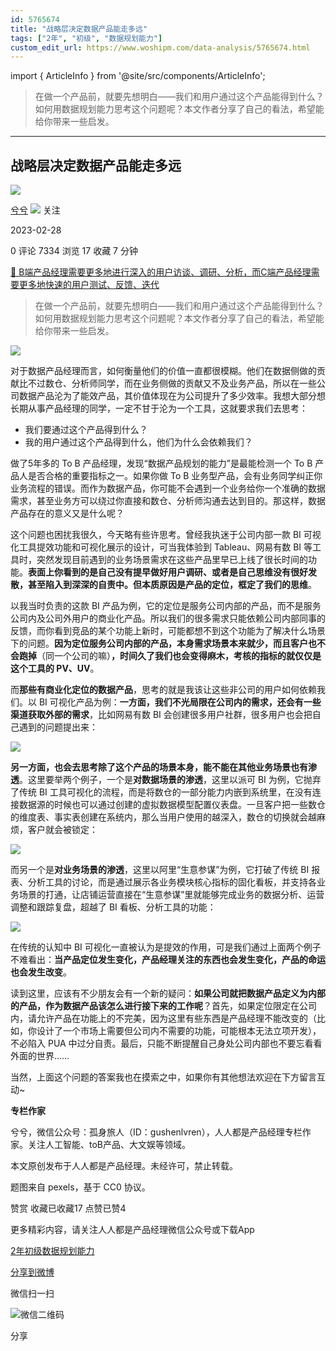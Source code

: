 ```yaml
---
id: 5765674
title: "战略层决定数据产品能走多远"
tags: ["2年", "初级", "数据规划能力"]
custom_edit_url: https://www.woshipm.com/data-analysis/5765674.html
---
```

import { ArticleInfo } from '@site/src/components/ArticleInfo';

<ArticleInfo
    author="兮兮"
    authorLink="https://www.woshipm.com/u/122520"
    published="2023-02-28"
    views={7334}
    comments={0}
    collects={17}
/>

> 在做一个产品前，就要先想明白——我们和用户通过这个产品能得到什么？如何用数据规划能力思考这个问题呢？本文作者分享了自己的看法，希望能给你带来一些启发。

---

## 战略层决定数据产品能走多远

[![](https://image.woshipm.com/wp-files/2018/10/kUlDQ7SJodEY0J5mwdCF.jpeg!/both/72x72)](https://www.woshipm.com/u/122520)

[兮兮](https://www.woshipm.com/u/122520) ![](https://static.woshipm.com/tag/1121_1@2x.png) 关注

2023-02-28

0 评论 7334 浏览 17 收藏 7 分钟

[🔗 B端产品经理需要更多地进行深入的用户访谈、调研、分析，而C端产品经理需要更多地快速的用户测试、反馈、迭代](https://ke.qidianla.com/courses/bcpm)

> 在做一个产品前，就要先想明白——我们和用户通过这个产品能得到什么？如何用数据规划能力思考这个问题呢？本文作者分享了自己的看法，希望能给你带来一些启发。

![](https://image.woshipm.com/wp-files/2023/02/YIuNCnNKARBg1vlvH0tD.png)

对于数据产品经理而言，如何衡量他们的价值一直都很模糊。他们在数据侧做的贡献比不过数仓、分析师同学，而在业务侧做的贡献又不及业务产品，所以在一些公司数据产品沦为了能效产品，其价值体现在为公司提升了多少效率。我想大部分想长期从事产品经理的同学，一定不甘于沦为一个工具，这就要求我们去思考：

*   我们要通过这个产品得到什么？
*   我的用户通过这个产品得到什么，他们为什么会依赖我们？

做了5年多的 To B 产品经理，发现“数据产品规划的能力”是最能检测一个 To B 产品人是否合格的重要指标之一。如果你做 To B 业务型产品，会有业务同学纠正你业务流程的错误。而作为数据产品，你可能不会遇到一个业务给你一个准确的数据需求，甚至业务方可以绕过你直接和数仓、分析师沟通去达到目的。那这样，数据产品存在的意义又是什么呢？

这个问题也困扰我很久，今天略有些许思考。曾经我执迷于公司内部一款 BI 可视化工具提效功能和可视化展示的设计，可当我体验到 Tableau、网易有数 BI 等工具时，突然发现目前遇到的业务场景需求在这些产品里早已上线了很长时间的功能。**表面上你看到的是自己没有提早做好用户调研、或者是自己思维没有很好发散，甚至陷入到深深的自责中。但本质原因是产品的定位，框定了我们的思维**。

以我当时负责的这款 BI 产品为例，它的定位是服务公司内部的产品，而不是服务公司内及公司外用户的商业化产品。所以我们的很多需求只能依赖公司内部同事的反馈，而你看到竞品的某个功能上新时，可能都想不到这个功能为了解决什么场景下的问题。**因为定位服务公司内部的产品，本身需求场景本来就少，而且客户也不会跑掉**（同一个公司的嘛）**，时间久了我们也会变得麻木，考核的指标的就仅仅是这个工具的 PV、UV**。

而**那些有商业化定位的数据产品**，思考的就是我该让这些非公司的用户如何依赖我们。以 BI 可视化产品为例：**一方面，我们不光局限在公司内的需求，还会有一些渠道获取外部的需求**，比如网易有数 BI 会创建很多用户社群，很多用户也会把自己遇到的问题提出来：

![](https://image.woshipm.com/wp-files/2023/02/f6FqfgjEuBizvddo9KUf.jpeg)

**另一方面，也会去思考除了这个产品的场景本身，能不能在其他业务场景也有渗透**。这里要举两个例子，一个是**对数据场景的渗透**，这里以派可 BI 为例，它抛弃了传统 BI 工具可视化的流程，而是将数仓的一部分能力内嵌到系统里，在没有连接数据源的时候也可以通过创建的虚拟数据模型配置仪表盘。一旦客户把一些数仓的维度表、事实表创建在系统内，那么当用户使用的越深入，数仓的切换就会越麻烦，客户就会被锁定：

![](https://image.woshipm.com/wp-files/2023/02/XpvlJKlUecqTkcco1kuk.png)

而另一个是**对业务场景的渗透**，这里以阿里“生意参谋”为例，它打破了传统 BI 报表、分析工具的讨论，而是通过展示各业务模块核心指标的固化看板，并支持各业务场景的打通，让店铺运营直接在“生意参谋”里就能够完成业务的数据分析、运营调整和跟踪复盘，超越了 BI 看板、分析工具的功能：

![](https://image.woshipm.com/wp-files/2023/02/CQUcMIHXhreK5KDIcog9.png)

在传统的认知中 BI 可视化一直被认为是提效的作用，可是我们通过上面两个例子不难看出：**当产品定位发生变化，产品经理关注的东西也会发生变化，产品的命运也会发生改变**。

读到这里，应该有不少朋友会有一个新的疑问：**如果公司就把数据产品定义为内部的产品，作为数据产品该怎么进行接下来的工作呢**？首先，如果定位限定在公司内，请允许产品在功能上的不完美，因为这里有些东西是产品经理不能改变的（比如，你设计了一个市场上需要但公司内不需要的功能，可能根本无法立项开发），不必陷入 PUA 中过分自责。最后，只能不断提醒自己身处公司内部也不要忘看看外面的世界……

当然，上面这个问题的答案我也在摸索之中，如果你有其他想法欢迎在下方留言互动~

**专栏作家**

兮兮，微信公众号：孤身旅人（ID：gushenlvren），人人都是产品经理专栏作家。关注人工智能、toB产品、大文娱等领域。

本文原创发布于人人都是产品经理。未经许可，禁止转载。

题图来自 pexels，基于 CC0 协议。

赞赏 收藏已收藏17 点赞已赞4

更多精彩内容，请关注人人都是产品经理微信公众号或下载App

[2年](https://www.woshipm.com/tag/2%e5%b9%b4)[初级](https://www.woshipm.com/tag/%e5%88%9d%e7%ba%a7)[数据规划能力](https://www.woshipm.com/tag/%e6%95%b0%e6%8d%ae%e8%a7%84%e5%88%92%e8%83%bd%e5%8a%9b)

[分享到微博](https://service.weibo.com/share/share.php?appkey=2775287854&title=战略层决定数据产品能走多远&url=https://www.woshipm.com/data-analysis/5765674.html&pic=https://image.woshipm.com/wp-files/2023/02/YIuNCnNKARBg1vlvH0tD.png)

微信扫一扫

![微信二维码](https://api.pwmqr.com/qrcode/create/?url=https://www.woshipm.com/data-analysis/5765674.html)

分享